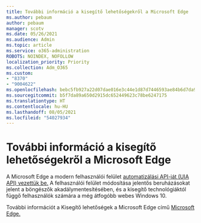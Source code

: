 ```yaml
---
title: További információ a kisegítő lehetőségekről a Microsoft Edge
ms.author: pebaum
author: pebaum
manager: scotv
ms.date: 05/26/2021
ms.audience: Admin
ms.topic: article
ms.service: o365-administration
ROBOTS: NOINDEX, NOFOLLOW
localization_priority: Priority
ms.collection: Adm_O365
ms.custom:
- "8370"
- "9004622"
ms.openlocfilehash: bebc5fb927a22d07dae016e3c44e1d87d7446593ae84b6d7da9b2354ac53a599
ms.sourcegitcommit: b5f7da89a650d2915dc652449623c78be6247175
ms.translationtype: HT
ms.contentlocale: hu-HU
ms.lasthandoff: 08/05/2021
ms.locfileid: "54027934"
---
```

# <a name="learn-about-accessibility-in-microsoft-edge"></a>További információ a kisegítő lehetőségekről a Microsoft Edge

A Microsoft Edge a modern felhasználói felület [automatizálási API-ját (UIA API) vezettük be.](https://go.microsoft.com/fwlink/?linkid=2153423) A felhasználói felület módosítása jelentős beruházásokat jelent a böngészők akadálymentesítésében, és a kisegítő technológiáktól függő felhasználók számára a még átfogóbb webes Windows 10. 

További információt a Kisegítő lehetőségek a Microsoft Edge című [Microsoft Edge.](https://go.microsoft.com/fwlink/?linkid=2153512)
